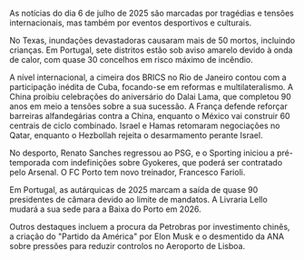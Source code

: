 As notícias do dia 6 de julho de 2025 são marcadas por tragédias e tensões internacionais, mas também por eventos desportivos e culturais.

No Texas, inundações devastadoras causaram mais de 50 mortos, incluindo crianças. Em Portugal, sete distritos estão sob aviso amarelo devido à onda de calor, com quase 30 concelhos em risco máximo de incêndio.

A nível internacional, a cimeira dos BRICS no Rio de Janeiro contou com a participação inédita de Cuba, focando-se em reformas e multilateralismo. A China proibiu celebrações do aniversário do Dalai Lama, que completou 90 anos em meio a tensões sobre a sua sucessão. A França defende reforçar barreiras alfandegárias contra a China, enquanto o México vai construir 60 centrais de ciclo combinado. Israel e Hamas retomaram negociações no Qatar, enquanto o Hezbollah rejeita o desarmamento perante Israel.

No desporto, Renato Sanches regressou ao PSG, e o Sporting iniciou a pré-temporada com indefinições sobre Gyokeres, que poderá ser contratado pelo Arsenal. O FC Porto tem novo treinador, Francesco Farioli.

Em Portugal, as autárquicas de 2025 marcam a saída de quase 90 presidentes de câmara devido ao limite de mandatos. A Livraria Lello mudará a sua sede para a Baixa do Porto em 2026.

Outros destaques incluem a procura da Petrobras por investimento chinês, a criação do "Partido da América" por Elon Musk e o desmentido da ANA sobre pressões para reduzir controlos no Aeroporto de Lisboa.